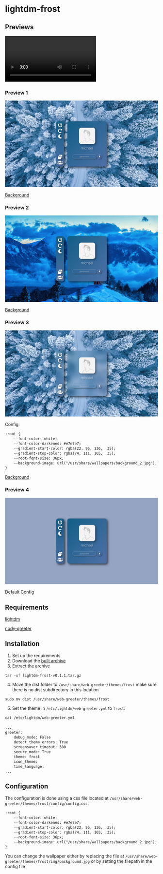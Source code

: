 # lightdm-frost

## Previews

![](readme/preview.mp4)

### Preview 1

![](readme/preview_1.jpg)

[Background](https://www.pexels.com/photo/aerial-photography-of-snow-covered-trees-1438761/)

### Preview 2 

![](readme/preview_2.jpg)

[Background](https://www.pexels.com/photo/photo-of-brown-house-near-mountain-1424246/)

### Preview 3

![](readme/preview_3.jpg)

Config:
```
:root {
    --font-color: white;
    --font-color-darkened: #e7e7e7;
    --gradient-start-color: rgba(22, 96, 136, .35);
    --gradient-stop-color: rgba(74, 111, 165, .35);
    --root-font-size: 36px;
    --background-image: url("/usr/share/wallpapers/background_2.jpg");
}
```
[Background](https://www.pexels.com/photo/aerial-photography-of-snow-covered-trees-1438761/)

### Preview 4

![](readme/preview_4.jpg)

Default Config

## Requirements

[lightdm](https://github.com/canonical/lightdm/)

[nody-greeter](https://github.com/JezerM/nody-greeter)

## Installation

1. Set up the requirements
2. Download the [built archive](https://gitlab.com/ihciM/lightdm-frost/-/releases/v0.1.1)
3. Extract the archive
```
tar -xf lightdm-frost-v0.1.1.tar.gz
```
4. Move the dist folder to `/usr/share/web-greeter/themes/frost` make sure there is no dist subdirectory in this location
```
sudo mv dist /usr/share/web-greeter/themes/frost
```
5. Set the theme in `/etc/lightdm/web-greeter.yml` to `frost`:
```
cat /etc/lightdm/web-greeter.yml

...
greeter:
    debug_mode: False
    detect_theme_errors: True
    screensaver_timeout: 300
    secure_mode: True
    theme: frost
    icon_theme:
    time_language:
...
```

## Configuration

The configuration is done using a css file located at `/usr/share/web-greeter/themes/frost/config/config.css`:
```
:root {
    --font-color: white;
    --font-color-darkened: #e7e7e7;
    --gradient-start-color: rgba(22, 96, 136, .35);
    --gradient-stop-color: rgba(74, 111, 165, .35);
    --root-font-size: 36px;
    --background-image: url("/usr/share/wallpapers/background_2.jpg");
}
```
You can change the wallpaper either by replacing the file at `/usr/share/web-greeter/themes/frost/img/background.jpg` or by setting the filepath in the config file
